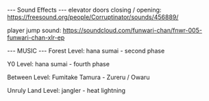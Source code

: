 --- Sound Effects ---
elevator doors closing / opening: https://freesound.org/people/Corruptinator/sounds/456889/

player jump sound: https://soundcloud.com/funwari-chan/fnwr-005-funwari-chan-xlr-ep

--- MUSIC ---
Forest Level:       hana sumai - second phase

Y0 Level:           hana sumai - fourth phase

Between Level:      Fumitake Tamura - Zureru / Owaru

Unruly Land Level:  jangler - heat lightning
